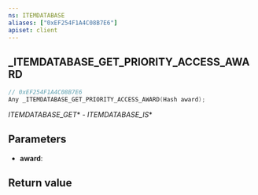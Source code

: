```yaml
---
ns: ITEMDATABASE
aliases: ["0xEF254F1A4C08B7E6"]
apiset: client
---
```

## _ITEMDATABASE_GET_PRIORITY_ACCESS_AWARD

```c
// 0xEF254F1A4C08B7E6
Any _ITEMDATABASE_GET_PRIORITY_ACCESS_AWARD(Hash award);
```

_ITEMDATABASE_GET_* - _ITEMDATABASE_IS_*

## Parameters
* **award**:

## Return value